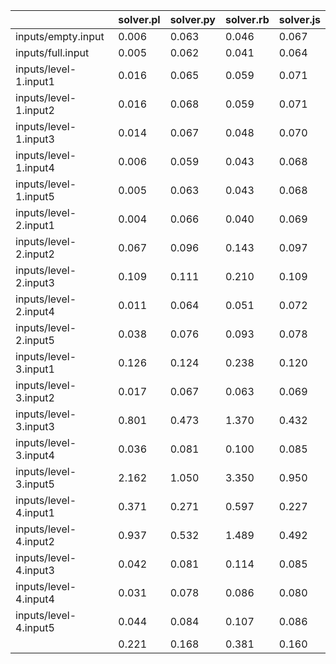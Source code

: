 ||solver.pl|solver.py|solver.rb|solver.js|
|---|---|---|---|---|
|inputs/empty.input|0.006|0.063|0.046|0.067|
|inputs/full.input|0.005|0.062|0.041|0.064|
|inputs/level-1.input1|0.016|0.065|0.059|0.071|
|inputs/level-1.input2|0.016|0.068|0.059|0.071|
|inputs/level-1.input3|0.014|0.067|0.048|0.070|
|inputs/level-1.input4|0.006|0.059|0.043|0.068|
|inputs/level-1.input5|0.005|0.063|0.043|0.068|
|inputs/level-2.input1|0.004|0.066|0.040|0.069|
|inputs/level-2.input2|0.067|0.096|0.143|0.097|
|inputs/level-2.input3|0.109|0.111|0.210|0.109|
|inputs/level-2.input4|0.011|0.064|0.051|0.072|
|inputs/level-2.input5|0.038|0.076|0.093|0.078|
|inputs/level-3.input1|0.126|0.124|0.238|0.120|
|inputs/level-3.input2|0.017|0.067|0.063|0.069|
|inputs/level-3.input3|0.801|0.473|1.370|0.432|
|inputs/level-3.input4|0.036|0.081|0.100|0.085|
|inputs/level-3.input5|2.162|1.050|3.350|0.950|
|inputs/level-4.input1|0.371|0.271|0.597|0.227|
|inputs/level-4.input2|0.937|0.532|1.489|0.492|
|inputs/level-4.input3|0.042|0.081|0.114|0.085|
|inputs/level-4.input4|0.031|0.078|0.086|0.080|
|inputs/level-4.input5|0.044|0.084|0.107|0.086|
||0.221|0.168|0.381|0.160|
